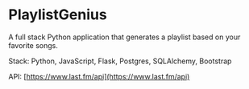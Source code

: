 
# PlaylistGenius

A full stack Python application that generates a playlist based on your favorite songs. 

Stack: Python, JavaScript, Flask, Postgres, SQLAlchemy, Bootstrap

API: [https://www.last.fm/api](https://www.last.fm/api)
